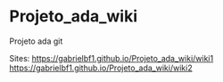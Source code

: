 # Projeto_ada_wiki
Projeto ada git

Sites: 
https://gabrielbf1.github.io/Projeto_ada_wiki/wiki1
https://gabrielbf1.github.io/Projeto_ada_wiki/wiki2
